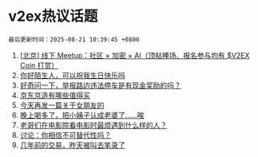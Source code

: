 # v2ex热议话题

`最后更新时间：2025-08-21 10:39:45 +0800`

1. [[北京] 线下 Meetup：社区 × 加密 × AI（顶帖捧场、报名参与均有 $V2EX Coin 打赏）](https://www.v2ex.com/t/1153737)
1. [你好陌生人，可以祝我生日快乐吗](https://www.v2ex.com/t/1153801)
1. [好奇问一下，举报路边违法停车是有现金奖励的吗？](https://www.v2ex.com/t/1153638)
1. [京东京造有哪些值得买](https://www.v2ex.com/t/1153677)
1. [今天再发一篇关于女朋友的](https://www.v2ex.com/t/1153756)
1. [晚上喝多了，把小姨子认成老婆了……唉](https://www.v2ex.com/t/1153818)
1. [老哥们在电影院看电影时最烦遇到什么样的人？](https://www.v2ex.com/t/1153637)
1. [讨论：你相信不可替代性吗？](https://www.v2ex.com/t/1153663)
1. [几年前的交易，昨天被叫去笔录了](https://www.v2ex.com/t/1153841)

